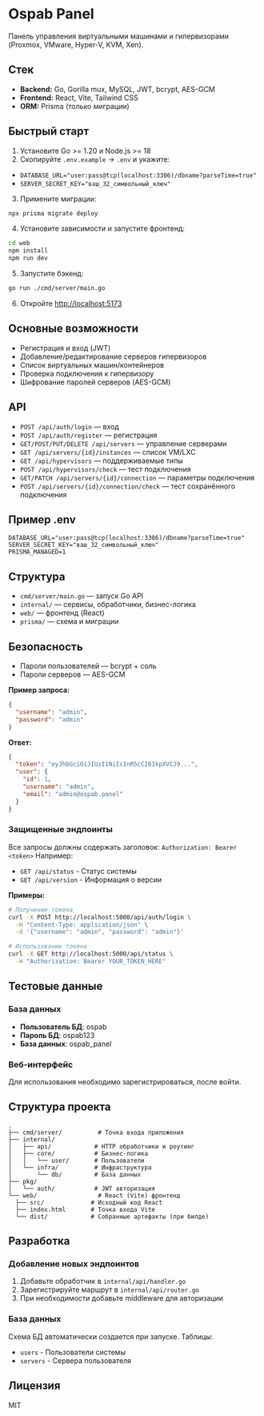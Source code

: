 # Ospab Panel

Панель управления виртуальными машинами и гипервизорами (Proxmox, VMware, Hyper-V, KVM, Xen).

## Стек
- **Backend:** Go, Gorilla mux, MySQL, JWT, bcrypt, AES-GCM
- **Frontend:** React, Vite, Tailwind CSS
- **ORM:** Prisma (только миграции)

## Быстрый старт
1. Установите Go >= 1.20 и Node.js >= 18
2. Скопируйте `.env.example` → `.env` и укажите:
  - `DATABASE_URL="user:pass@tcp(localhost:3306)/dbname?parseTime=true"`
  - `SERVER_SECRET_KEY="ваш_32_символьный_ключ"`
3. Примените миграции:
  ```bash
  npx prisma migrate deploy
  ```
4. Установите зависимости и запустите фронтенд:
  ```bash
  cd web
  npm install
  npm run dev
  ```
5. Запустите бэкенд:
  ```bash
  go run ./cmd/server/main.go
  ```
6. Откройте [http://localhost:5173](http://localhost:5173)

## Основные возможности
- Регистрация и вход (JWT)
- Добавление/редактирование серверов гипервизоров
- Список виртуальных машин/контейнеров
- Проверка подключения к гипервизору
- Шифрование паролей серверов (AES-GCM)

## API
- `POST /api/auth/login` — вход
- `POST /api/auth/register` — регистрация
- `GET/POST/PUT/DELETE /api/servers` — управление серверами
- `GET /api/servers/{id}/instances` — список VM/LXC
- `GET /api/hypervisors` — поддерживаемые типы
- `POST /api/hypervisors/check` — тест подключения
- `GET/PATCH /api/servers/{id}/connection` — параметры подключения
- `POST /api/servers/{id}/connection/check` — тест сохранённого подключения

## Пример .env
```
DATABASE_URL="user:pass@tcp(localhost:3306)/dbname?parseTime=true"
SERVER_SECRET_KEY="ваш_32_символьный_ключ"
PRISMA_MANAGED=1
```

## Структура
- `cmd/server/main.go` — запуск Go API
- `internal/` — сервисы, обработчики, бизнес-логика
- `web/` — фронтенд (React)
- `prisma/` — схема и миграции

## Безопасность
- Пароли пользователей — bcrypt + соль
- Пароли серверов — AES-GCM

**Пример запроса:**
```json
{
  "username": "admin",
  "password": "admin"
}
```

**Ответ:**
```json
{
  "token": "eyJhbGciOiJIUzI1NiIsInR5cCI6IkpXVCJ9...",
  "user": {
    "id": 1,
    "username": "admin",
    "email": "admin@ospab.panel"
  }
}
```

### Защищенные эндпоинты

Все запросы должны содержать заголовок: `Authorization: Bearer <token>`
Например:

- `GET /api/status` - Статус системы
- `GET /api/version` - Информация о версии

**Примеры:**

```bash
# Получение токена
curl -X POST http://localhost:5000/api/auth/login \
  -H "Content-Type: application/json" \
  -d '{"username": "admin", "password": "admin"}'

# Использование токена
curl -X GET http://localhost:5000/api/status \
  -H "Authorization: Bearer YOUR_TOKEN_HERE"
```

## Тестовые данные

### База данных
- **Пользователь БД**: ospab
- **Пароль БД**: ospab123
- **База данных**: ospab_panel

### Веб-интерфейс
Для использования необходимо зарегистрироваться,
после войти.

## Структура проекта

```
.
├── cmd/server/          # Точка входа приложения
├── internal/
│   ├── api/            # HTTP обработчики и роутинг
│   ├── core/           # Бизнес-логика
│   │   └── user/       # Пользователи
│   └── infra/          # Инфраструктура
│       └── db/         # База данных
├── pkg/
│   └── auth/           # JWT авторизация
└── web/                 # React (Vite) фронтенд
  ├── src/             # Исходный код React
  ├── index.html       # Точка входа Vite
  └── dist/            # Собранные артефакты (при билде)
```

## Разработка

### Добавление новых эндпоинтов

1. Добавьте обработчик в `internal/api/handler.go`
2. Зарегистрируйте маршрут в `internal/api/router.go`
3. При необходимости добавьте middleware для авторизации

### База данных

Схема БД автоматически создается при запуске. Таблицы:

- `users` - Пользователи системы
- `servers` - Сервера пользователя

## Лицензия

MIT